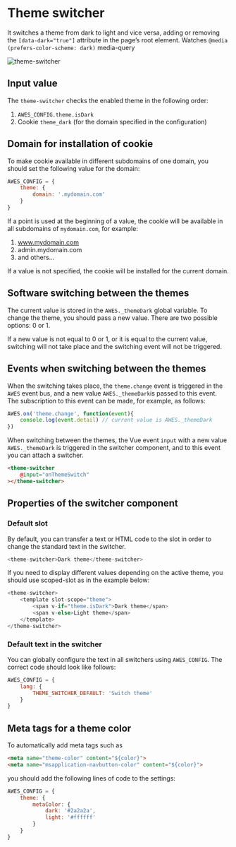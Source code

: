 # Theme switcher

It switches a theme from dark to light and vice versa, adding or removing the `[data-dark="true"]` attribute in the page’s root element. Watches `@media (prefers-color-scheme: dark)` media-query

![theme-switcher](https://storage.googleapis.com/static.awes.io/docs/theme-switcher.gif)


## Input value

The `theme-switcher` checks the enabled theme in the following order:

1. `AWES_CONFIG.theme.isDark`
2. Cookie `theme_dark` (for the domain specified in the configuration)


## Domain for installation of cookie

To make cookie available in different subdomains of one domain, you should set the following value for the domain:

```javascript
AWES_CONFIG = {
    theme: {
        domain: '.mydomain.com'
    }
}
```

If a point is used at the beginning of a value, the cookie will be available in all subdomains of `mydomain.com`, for example:

1. www.mydomain.com
2. admin.mydomain.com
3. and others...

If a value is not specified, the cookie will be installed for the current domain.


## Software switching between the themes

The current value is stored in the `AWES._themeDark` global variable. To change the theme, you should pass a new value. There are two possible options: 0 or 1.

If a new value is not equal to 0 or 1, or it is equal to the current value, switching will not take place and the switching event will not be triggered.


## Events when switching between the themes

When the switching takes place, the `theme.change` event is triggered in the `AWES` event bus, and a new value `AWES._themeDark`is passed to this event. The subscription to this event can be made, for example, as follows:

```javascript
AWES.on('theme.change', function(event){
    console.log(event.detail) // current value is AWES._themeDark
})
```

When switching between the themes, the Vue event `input` with a new value `AWES._themeDark` is triggered in the switcher component, and to this event you can attach a switcher.

```html
<theme-switcher
    @input="onThemeSwitch"
></theme-switcher>
```

## Properties of the switcher component

### Default slot

By default, you can transfer a text or HTML code to the slot in order to change the standard text in the switcher.

```javascript
<theme-switcher>Dark theme</theme-switcher>
```

If you need to display different values depending on the active theme, you should use scoped-slot as in the example below:

```javascript
<theme-switcher>
    <template slot-scope="theme">
        <span v-if="theme.isDark">Dark theme</span>
        <span v-else>Light theme</span>
    </template>
</theme-switcher>
```
### Default text in the switcher

You can globally configure the text in all switchers using `AWES_CONFIG`. The correct code should look like follows:

```javascript
AWES_CONFIG = {
    lang: {
        THEME_SWITCHER_DEFAULT: 'Switch theme'
    }
}
```

## Meta tags for a theme color

To automatically add meta tags such as

```html
<meta name="theme-color" content="${color}">
<meta name="msapplication-navbutton-color" content="${color}">
```
you should add the following lines of code to the settings:

```javascript
AWES_CONFIG = {
    theme: {
        metaColor: {
            dark: '#2a2a2a',
            light: '#ffffff'
        }
    }
}
```